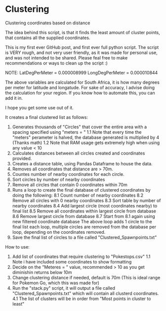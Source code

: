 # Clustering
Clustering coordinates based on distance


The idea behind this script, is that it finds the least amount of cluster points, that contains all the supplied coordinates.

This is my first ever GitHub post, and first ever full python script.
The script is VERY rough, and not very user friendly, as it was made for personal use, and was not intended to be shared.
Please feal free to make recommendations or ways to clean up the script :)

NOTE: 
LatDegPerMeter = 0.000008999
LongDegPerMeter = 0.000010844

The above variables are calculated for South Africa, it is how many degrees per meter for latitude and longatude.
For sake of accuracy, I advise doing the calculation for your region.
If you know how to automate this, you can add it in.

I hope you get some use out of it.



It creates a final clustered list as follows:

1. Generates thousands of "Circles" that cover the entire area with a spacing specified using "meters = "
	1.1 Note that every time the "meters" perameter is halved, the database generated is multiplied by 4 (Thanks math)
	1.2 Note that RAM usage gets extremely high when using any value < 10
2. Calculates distances between all circles created and coordinates provided.
3. Creates a distance table, using Pandas Dataframe to house the data.
4. Removes all coordinates that distance are > 70m.
5. Countes number of nearby coordinates for each circle.
6. Sort circles by number of nearby coordinates
7. Remove all circles that contain 0 coordinates within 70m
8. Runs a loop to create the final database of clustered coordinates by doing the following:
	8.1 Count number of nearby coordinates
	8.2 Remove all circles with 0 nearby coordinates
	8.3 Sort table by number of nearby coordinates
	8.4 Add largest circle (most coordinates nearby) to final list
	8.5 Remove all coordinates within largest circle from database
	8.6 Remove largest circle from database
	8.7 Start from 8.1 again using new filtered coordinate database
	The above loop adds 1 circle to the final list each loop, multiple circles are removed from the database per loop, depending on the coordinates removed.
9. Save the final list of circles to a file called "Clustered_Spawnpoints.txt"



How to use:

1. Add list of coordinates that require clustering to "Pokestops.csv"
	1.1 Note i have included some coordinates to show formatting
2. Decide on the "Meteres = " value, recommended > 10 as you get diminishin returns below 10m
3. Change clustering distance if needed, default is 70m (This is ideal range for Pokemon Go, which this was made for)
4. Run the "stack.py" script, it will output a file called "Clustered_Spawnpoints.txt" which will contain all clusterd coordinates.
	4.1 The list of clusters will be in order from "Most points in cluster to least"
